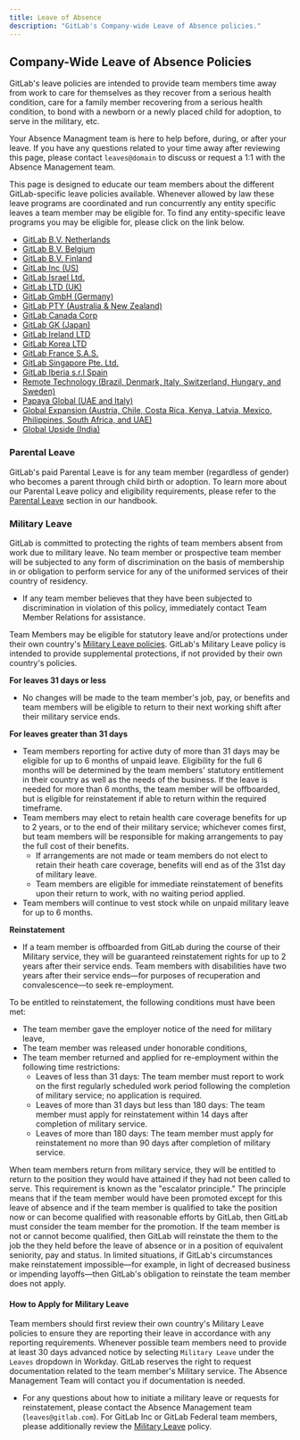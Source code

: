 ```yaml
---
title: Leave of Absence
description: "GitLab's Company-wide Leave of Absence policies."
---
```


## Company-Wide Leave of Absence Policies

GitLab's leave policies are intended to provide team members time away from work to care for themselves as they recover from a serious health condition, care for a family member recovering from a serious health condition, to bond with a newborn or a newly placed child for adoption, to serve in the military, etc.

Your Absence Managment team is here to help before, during, or after your leave. If you have any questions related to your time away after reviewing this page, please contact `leaves@domain` to discuss or request a 1:1 with the Absence Management team.

This page is designed to educate our team members about the different GitLab-specific leave policies available.  Whenever allowed by law these leave programs are coordinated and run concurrently any entity specific leaves a team member may be eligible for. To find any entity-specific leave programs you may be eligible for, please click on the link below.

- [GitLab B.V. Netherlands](/handbook/total-rewards/benefits/general-and-entity-benefits/bv-benefits-netherlands/#gitlab-bv-netherlands-leave-policy)
- [GitLab B.V. Belgium](/handbook/total-rewards/benefits/general-and-entity-benefits/bv-benefits-belgium/#gitlab-bv-belgium-leave-policy)
- [GitLab B.V. Finland](/handbook/total-rewards/benefits/general-and-entity-benefits/bv-benefits-finland/#finland-statutory-leave-policies)
- [GitLab Inc (US)](/handbook/people-policies/leave-of-absence/us/)
- [GitLab Israel Ltd.](/handbook/entity/israel-ltd/#leave-policy)
- [GitLab LTD (UK)](/handbook/total-rewards/benefits/general-and-entity-benefits/ltd-benefits-uk/)
- [GitLab GmbH (Germany)](/handbook/entity/gmbh-germany/#gitlab-gmbh-germany-leave-policy)
- [GitLab PTY (Australia & New Zealand)](/handbook/total-rewards/benefits/general-and-entity-benefits/pty-benefits-australia/)
- [GitLab Canada Corp](/handbook/total-rewards/benefits/general-and-entity-benefits/canada-corp-benefits/)
- [GitLab GK (Japan)](/handbook/total-rewards/benefits/general-and-entity-benefits/gitlab-gk/)
- [GitLab Ireland LTD](/handbook/total-rewards/benefits/general-and-entity-benefits/gitlab-ireland-ltd/)
- [GitLab Korea LTD](/handbook/total-rewards/benefits/general-and-entity-benefits/korea-ltd-benefits/)
- [GitLab France S.A.S.](/handbook/total-rewards/benefits/general-and-entity-benefits/france-sas/)
- [GitLab Singapore Pte. Ltd.](/handbook/total-rewards/benefits/general-and-entity-benefits/singapore-pte-ltd/)
- [GitLab Iberia s.r.l Spain](/handbook/entity/iberia-srl-spain/#spain-specific-team-member-benefits)
- [Remote Technology (Brazil, Denmark, Italy, Switzerland, Hungary, and Sweden)](/handbook/total-rewards/benefits/general-and-entity-benefits/remote-com/)
- [Papaya Global (UAE and Italy)](/handbook/total-rewards/benefits/general-and-entity-benefits/papaya-global/)
- [Global Expansion (Austria, Chile, Costa Rica, Kenya, Latvia, Mexico, Philippines, South Africa, and UAE)](/handbook/total-rewards/benefits/general-and-entity-benefits/global-expansion/)
- [Global Upside (India)](/handbook/total-rewards/benefits/general-and-entity-benefits/global-upside-benefits-india/)

### Parental Leave

GitLab's paid Parental Leave is for any team member (regardless of gender) who becomes a parent through child birth or adoption.  To learn more about our Parental Leave policy and eligibility requirements, please refer to the [Parental Leave](/handbook/total-rewards/benefits/general-and-entity-benefits/#parental-leave) section in our handbook.

### Military Leave

GitLab is committed to protecting the rights of team members absent from work due to military leave. No team member or prospective team member will be subjected to any form of discrimination on the basis of membership in or obligation to perform service for any of the uniformed services of their country of residency.

- If any team member believes that they have been subjected to discrimination in violation of this policy, immediately contact Team Member Relations for assistance.

Team Members may be eligible for statutory leave and/or protections under their own country's [Military Leave policies](/handbook/total-rewards/benefits/general-and-entity-benefits/#entity-benefits).  GitLab's Military Leave policy is intended to provide supplemental protections, if not provided by their own country's policies.

**For leaves 31 days or less**

- No changes will be made to the team member's job, pay, or benefits and team members will be eligible to return to their next working shift after their military service ends.

**For leaves greater than 31 days**

- Team members reporting for active duty of more than 31 days may be eligible for up to 6 months of unpaid leave. Eligibility for the full 6 months will be determined by the team members' statutory entitlement in their country as well as the needs of the business. If the leave is needed for more than 6 months, the team member will be offboarded, but is eligible for reinstatement if able to return within the required timeframe.
- Team members may elect to retain health care coverage benefits for up to 2 years, or to the end of their military service; whichever comes first, but team members will be responsible for making arrangements to pay the full cost of their benefits.
  - If arrangements are not made or team members do not elect to retain their heath care coverage, benefits will end as of the 31st day of military leave.
  - Team members are eligible for immediate reinstatement of benefits upon their return to work, with no waiting period applied.
- Team members will continue to vest stock while on unpaid military leave for up to 6 months.

**Reinstatement**

- If a team member is offboarded from GitLab during the course of their Military service, they will be guaranteed reinstatement rights for up to 2 years after their service ends. Team members with disabilities have two years after their service ends—for purposes of recuperation and convalescence—to seek re-employment.

To be entitled to reinstatement, the following conditions must have been met:

- The team member gave the employer notice of the need for military leave,
- The team member was released under honorable conditions,
- The team member returned and applied for re-employment within the following time restrictions:
  - Leaves of less than 31 days: The team member must report to work on the first regularly scheduled work period following the completion of military service; no application is required.
  - Leaves of more than 31 days but less than 180 days: The team member must apply for reinstatement within 14 days after completion of military service.
  - Leaves of more than 180 days: The team member must apply for reinstatement no more than 90 days after completion of military service.

When team members return from military service, they will be entitled to return to the position they would have attained if they had not been called to serve. This requirement is known as the "escalator principle." The principle means that if the team member would have been promoted except for this leave of absence and if the team member is qualified to take the position now or can become qualified with reasonable efforts by GitLab, then GitLab must consider the team member for the promotion. If the team member is not or cannot become qualified, then GitLab will reinstate the them to the job the they held before the leave of absence or in a position of equivalent seniority, pay and status. In limited situations, if GitLab's circumstances make reinstatement impossible—for example, in light of decreased business or impending layoffs—then GitLab's obligation to reinstate the team member does not apply.

#### How to Apply for Military Leave

Team members should first review their own country's Military Leave policies to ensure they are reporting their leave in accordance with any reporting requirements. Whenever possible team members need to provide at least 30 days advanced notice by selecting `Military Leave` under the `Leaves` dropdown in Workday. GitLab reserves the right to request documentation related to the team member's Military service. The Absence Management Team will contact you if documentation is needed.

- For any questions about how to initiate a military leave or requests for reinstatement, please contact the Absence Management team (`leaves@gitlab.com`). For GitLab Inc or GitLab Federal team members, please additionally review the [Military Leave](/handbook/people-policies/leave-of-absence/us/#us-military-leave) policy.

